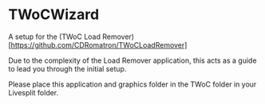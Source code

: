 # TWoCWizard
 A setup for the (TWoC Load Remover)[https://github.com/CDRomatron/TWoCLoadRemover]
 
 Due to the complexity of the Load Remover application, this acts as a guide to lead you through the initial setup.
 
 Please place this application and graphics folder in the TWoC folder in your Livesplit folder.
